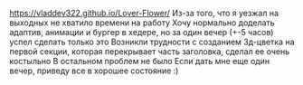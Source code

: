 https://vladdev322.github.io/Lover-Flower/
Из-за того, что я уезжал на выходных не хватило времени на работу
Хочу нормально доделать адаптив, анимации и бургер в хедере, но за один вечер (+-5 часов) успел сделать только это
Возникли трудности с созданием 3д-цветка на первой секции, которая перекрывает часть заголовка, сделал ее очень костыльно
В остальном проблем не было
Если дать мне еще один вечер, приведу все в хорошее состояние :)
